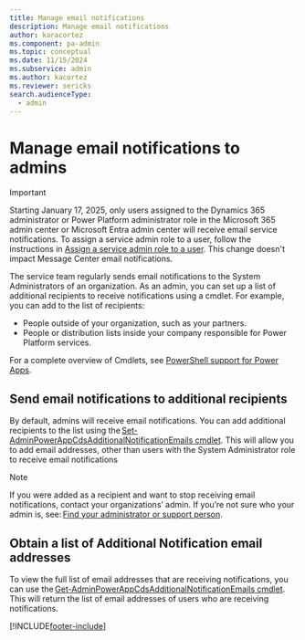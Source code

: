 ```yaml
---
title: Manage email notifications 
description: Manage email notifications
author: karacortez
ms.component: pa-admin
ms.topic: conceptual
ms.date: 11/15/2024
ms.subservice: admin
ms.author: kacortez
ms.reviewer: sericks
search.audienceType: 
  - admin
---
```

# Manage email notifications to admins

> [!IMPORTANT]
> Starting January 17, 2025, only users assigned to the Dynamics 365 administrator or Power Platform administrator role in the Microsoft 365 admin center or Microsoft Entra admin center will receive email service notifications. To assign a service admin role to a user, follow the instructions in [Assign a service admin role to a user](use-service-admin-role-manage-tenant.md#assign-a-service-admin-role-to-a-user). This change doesn't impact Message Center email notifications. 

The service team regularly sends email notifications to the System Administrators of an organization. As an admin, you can set up a list of additional recipients to receive notifications using a cmdlet. For example, you can add to the list of recipients: 
- People outside of your organization, such as your partners.  
- People or distribution lists inside your company responsible for Power Platform services.

For a complete overview of Cmdlets, see [PowerShell support for Power Apps](powerapps-powershell.md).

## Send email notifications to additional recipients 

By default, admins will receive email notifications. You can add additional recipients to the list using the [Set-AdminPowerAppCdsAdditionalNotificationEmails cmdlet](/powershell/module/microsoft.powerapps.administration.powershell/set-adminpowerappcdsadditionalnotificationemails?view=pa-ps-latest). This will allow you to add email addresses, other than users with the System Administrator role to receive email notifications 

> [!NOTE]
> If you were added as a recipient and want to stop receiving email notifications, contact your organizations’ admin. If you’re not sure who your admin is, see: [Find your administrator or support person](/powerapps/user/find-admin). 

## Obtain a list of Additional Notification email addresses 

To view the full list of email addresses that are receiving notifications, you can use the [Get-AdminPowerAppCdsAdditionalNotificationEmails cmdlet](/powershell/module/microsoft.powerapps.administration.powershell/get-adminpowerappcdsadditionalnotificationemails?view=pa-ps-latest). This will return the list of email addresses of users who are receiving notifications.  





[!INCLUDE[footer-include](../includes/footer-banner.md)]
